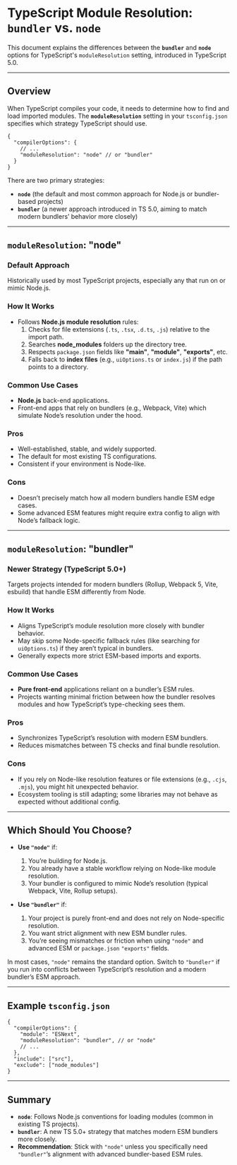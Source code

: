 # TypeScript Module Resolution: `bundler` vs. `node`

This document explains the differences between the **`bundler`** and **`node`** options for TypeScript's `moduleResolution` setting, introduced in TypeScript 5.0.

---

## Overview

When TypeScript compiles your code, it needs to determine how to find and load imported modules. The **`moduleResolution`** setting in your `tsconfig.json` specifies which strategy TypeScript should use.

```jsonc
{
  "compilerOptions": {
    // ...
    "moduleResolution": "node" // or "bundler"
  }
}
```

There are two primary strategies:

- **`node`** (the default and most common approach for Node.js or bundler-based projects)
- **`bundler`** (a newer approach introduced in TS 5.0, aiming to match modern bundlers’ behavior more closely)

---

## `moduleResolution`: "node"

### Default Approach

Historically used by most TypeScript projects, especially any that run on or mimic Node.js.

### How It Works

- Follows **Node.js module resolution** rules:
    1. Checks for file extensions (`.ts`, `.tsx`, `.d.ts`, `.js`) relative to the import path.
    2. Searches **node_modules** folders up the directory tree.
    3. Respects `package.json` fields like **"main"**, **"module"**, **"exports"**, etc.
    4. Falls back to **index files** (e.g., `uiOptions.ts` or `index.js`) if the path points to a directory.

### Common Use Cases

- **Node.js** back-end applications.
- Front-end apps that rely on bundlers (e.g., Webpack, Vite) which simulate Node’s resolution under the hood.

### Pros

- Well-established, stable, and widely supported.
- The default for most existing TS configurations.
- Consistent if your environment is Node-like.

### Cons

- Doesn’t precisely match how all modern bundlers handle ESM edge cases.
- Some advanced ESM features might require extra config to align with Node’s fallback logic.

---

## `moduleResolution`: "bundler"

### Newer Strategy (TypeScript 5.0+)

Targets projects intended for modern bundlers (Rollup, Webpack 5, Vite, esbuild) that handle ESM differently from Node.

### How It Works

- Aligns TypeScript’s module resolution more closely with bundler behavior.
- May skip some Node-specific fallback rules (like searching for `uiOptions.ts`) if they aren’t typical in bundlers.
- Generally expects more strict ESM-based imports and exports.

### Common Use Cases

- **Pure front-end** applications reliant on a bundler’s ESM rules.
- Projects wanting minimal friction between how the bundler resolves modules and how TypeScript’s type-checking sees them.

### Pros

- Synchronizes TypeScript’s resolution with modern ESM bundlers.
- Reduces mismatches between TS checks and final bundle resolution.

### Cons

- If you rely on Node-like resolution features or file extensions (e.g., `.cjs`, `.mjs`), you might hit unexpected behavior.
- Ecosystem tooling is still adapting; some libraries may not behave as expected without additional config.

---

## Which Should You Choose?

- **Use `"node"`** if:
    1. You’re building for Node.js.
    2. You already have a stable workflow relying on Node-like module resolution.
    3. Your bundler is configured to mimic Node’s resolution (typical Webpack, Vite, Rollup setups).

- **Use `"bundler"`** if:
    1. Your project is purely front-end and does not rely on Node-specific resolution.
    2. You want strict alignment with new ESM bundler rules.
    3. You’re seeing mismatches or friction when using `"node"` and advanced ESM or `package.json` `"exports"` fields.

In most cases, `"node"` remains the standard option. Switch to `"bundler"` if you run into conflicts between TypeScript’s resolution and a modern bundler’s ESM approach.

---

## Example `tsconfig.json`

```jsonc
{
  "compilerOptions": {
    "module": "ESNext",
    "moduleResolution": "bundler", // or "node"
    // ...
  },
  "include": ["src"],
  "exclude": ["node_modules"]
}
```

---

## Summary

- **`node`**: Follows Node.js conventions for loading modules (common in existing TS projects).
- **`bundler`**: A new TS 5.0+ strategy that matches modern ESM bundlers more closely.
- **Recommendation**: Stick with `"node"` unless you specifically need `"bundler"`’s alignment with advanced bundler-based ESM rules.

